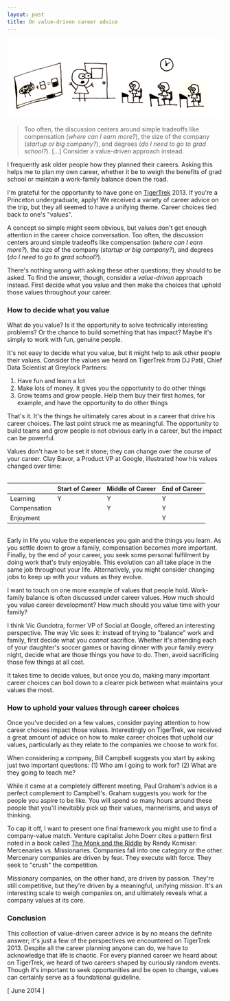 ```yaml
---
layout: post
title: On value-driven career advice
---
```


![](/static/career-advice/cartoon.png)

> Too often, the discussion centers around simple tradeoffs like compensation (_where can I earn more?_), the size of the company (_startup or big company?_), and degrees (_do I need to go to grad school?_). [...] Consider a value-driven approach instead.

I frequently ask older people how they planned their careers. Asking this helps me to plan my own career, whether it be to weigh the benefits of grad school or maintain a work-family balance down the road. 

I'm grateful for the opportunity to have gone on [TigerTrek](http://www.princetontigertrek.com/) 2013. If you're a Princeton undergraduate, apply! We received a variety of career advice on the trip, but they all seemed to have a unifying theme. Career choices tied back to one's "values".

A concept so simple might seem obvious, but values don't get enough attention in the career choice conversation. Too often, the discussion centers around simple tradeoffs like compensation (_where can I earn more?_), the size of the company (_startup or big company?_), and degrees (_do I need to go to grad school?_).

There's nothing wrong with asking these other questions; they should to be asked. To find the answer, though, consider a _value-driven_ approach instead. First decide what you value and then make the choices that uphold those values throughout your career.

### How to decide what you value

What do you value? Is it the opportunity to solve technically interesting problems? Or the chance to build something that has impact? Maybe it's simply to work with fun, genuine people.

It's not easy to decide what you value, but it might help to ask other people their values. Consider the values we heard on TigerTrek from DJ Patil, Chief Data Scientist at Greylock Partners:

1. Have fun and learn a lot
2. Make lots of money. It gives you the opportunity to do other things
3. Grow teams and grow people. Help them buy their first homes, for example, and have the opportunity to do other things

That's it. It's the things he ultimately cares about in a career that drive his career choices. The last point struck me as meaningful. The opportunity to build teams and grow people is not obvious early in a career, but the impact can be powerful.

Values don't have to be set it stone; they can change over the course of your career. Clay Bavor, a Product VP at Google, illustrated how his values changed over time:
<br /><br />

|              | Start of Career | Middle of Career | End of Career |
|--------------|-----------------|------------------|---------------|
| Learning     |Y                | Y                | Y             |
| Compensation |                 | Y                | Y             |
| Enjoyment    |                 |                  | Y             |

<br />
Early in life you value the experiences you gain and the things you learn. As you settle down to grow a family, compensation becomes more important. Finally, by the end of your career, you seek some personal fulfilment by doing work that's truly enjoyable. This evolution can all take place in the same job throughout your life. Alternatively, you might consider changing jobs to keep up with your values as they evolve.

I want to touch on one more example of values that people hold. Work-family balance is often discussed under career values. How much should you value career development? How much should you value time with your family? 

I think Vic Gundotra, former VP of Social at Google, offered an interesting perspective. The way Vic sees it: instead of trying to "balance" work and family, first decide what you _cannot_ sacrifice. Whether it's attending each of your daughter's soccer games or having dinner with your family every night, decide what are those things you _have_ to do. Then, avoid sacrificing those few things at all cost.

It takes time to decide values, but once you do, making many important career choices can boil down to a clearer pick between what maintains your values the most.

### How to uphold your values through career choices

Once you've decided on a few values, consider paying attention to how career choices impact those values. Interestingly on TigerTrek, we received a great amount of advice on how to make career choices that uphold our values, particularly as they relate to the companies we choose to work for.

When considering a company, Bill Campbell suggests you start by asking just two important questions: (1) Who am I going to work for? (2) What are they going to teach me?

While it came at a completely different meeting, Paul Graham's advice is a perfect complement to Campbell's. Graham suggests you work for the people you aspire to be like. You will spend so many hours around these people that you'll inevitably pick up their values, mannerisms, and ways of thinking.

To cap it off, I want to present one final framework you might use to find a company-value match. Venture capitalist John Doerr cites a pattern first noted in a book called [The Monk and the Riddle](http://www.amazon.com/The-Monk-Riddle-Creating-Making/dp/1578516447) by Randy Komisar: Mercenaries vs. Missionaries. Companies fall into one category or the other. Mercenary companies are driven by fear. They execute with force. They seek to "crush" the competition. 

Missionary companies, on the other hand, are driven by passion. They're still competitive, but they're driven by a meaningful, unifying mission. It's an interesting scale to weigh companies on, and ultimately reveals what a company values at its core.

### Conclusion

This collection of value-driven career advice is by no means the definite answer; it's just a few of the perspectives we encountered on TigerTrek 2013. Despite all the career planning anyone can do, we have to acknowledge that life is chaotic. For every planned career we heard about on TigerTrek, we heard of two careers shaped by curiously random events. Though it's important to seek opportunities and be open to change, values can certainly serve as a foundational guideline.

[ June 2014 ]